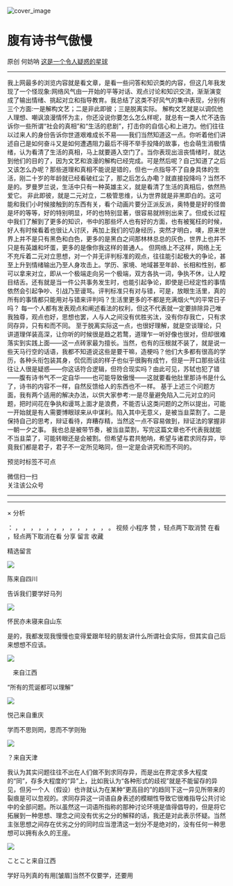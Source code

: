 ![cover_image](https://mmbiz.qpic.cn/mmbiz_jpg/UF0iaTnc0u75DPrp196mBypokR2TIBkSrG3Qiaw0hl8hZuVT9E8ku9lPrj5J1Vlnper1FWT394j1iaibkZKESbOicqw/0?wx_fmt=jpeg)

#  腹有诗书气傲慢

原创  何妨呐  [ 这是一个令人疑惑的星球 ](javascript:void\(0\);)

__ _ _ _ _

我上网最多的浏览内容就是看文章，是看一些问答和知识类的内容，但这几年我发现了一个怪现象:网络风气由一开始的平等对话、观点讨论和知识交流，渐渐演变成了输出情绪、挑起对立和指导教育。我总结了这类不好风气的集中表现，分别有三个方面:一是解构文艺；二是非此即彼；三是脱离实际。
解构文艺就是以调侃他人理想、嘲讽浪漫情怀为主，你还没说你要怎么怎么样呢，就总有一类人忙不迭告诉你一些所谓“社会的真相”和“生活的悲剧”，打击你的自信心和上进力。他们往往以过来人的身份告诉你世道艰难成长不易——我们当然知道这一点。你听着他们讲述自己是如何奋斗又是如何遭遇阻力最后不得不举手投降的故事，也会萌生消极情绪，认为看清了生活的真相，马上就要遁入空门了。当你表现出沮丧情绪时，就达到他们的目的了，因为文艺和浪漫的解构已经完成。可是然后呢？自己知道了之后又该怎么办呢？那些道理和真相不能说是错的，但也一点指导不了自身具体的生活，刚二十岁的年龄就已经看破红尘了，那之后怎么办嘞？就直接投降吗？当然不是的。罗曼罗兰说，生活中只有一种英雄主义，就是看清了生活的真相后，依然热爱它。
非此即彼，就是二元对立，二极管思维，认为世界就是非黑即白的。这可能和我们小时候接触到的东西有关，看个动画片要分正派反派，奥特曼是好的怪兽是坏的等等，好的特别明显，坏的也特别显著，很容易就辨别出来了。但成长过程中我们了解到了更多的知识，书中的那些坏人也有好的方面，也有被冤枉的时候，好人有时候看着也很让人讨厌，再加上我们的切身经历，突然才明白，噢，原来世界上并不是只有黑色和白色，更多的是黑白之间那林林总总的灰色，世界上也并不只是有英雄和坏蛋，更多的是像你我这样的普通人。
但网络上不这样，网络上无不充斥着二元对立思想，对一个并无评判标准的观点，往往能引起极大的争论，甚至上升到情绪输出乃至人身攻击上。学历、家境、地域甚至年龄、长相和性别，都可以拿来对立，即从一个极端走向另一个极端，双方各执一词，争执不休，让人瞠目结舌。还有就是当一件公共事务发生时，也能引起争论，即使是已经定性的事情依然会引起争吵、引战乃至谩骂。评判标准只有对与错，可是，放眼生活里，真的所有的事情都只能用对与错来评判吗？生活里更多的不都是充满烟火气的平常日子吗？
每一个人都有发表观点和阐述看法的权利，但这不代表就一定要排除异己唯我独尊，观点也好，思想也罢，人与人之间没有优胜劣汰，没有你存我亡，只有求同存异，只有和而不同。
至于脱离实际这一点，也很好理解，就是空谈理论，只讲道理佯装高深，让你听的时候很是趋之若鹜，道理乍一听好像也很对，但却很难落实到实践上面——这一点砖家最为擅长。当然，也有的压根就不装了，就是说一些天马行空的话语，我都不知道说这些是要干嘛，造梗吗？他们大多都有很高的学历，各种头衔包装其身，侃侃而谈的样子也似乎很胸有成竹，但是一开口那些话往往让人很是疑惑——你这话符合逻辑，但符合现实吗？由此可见，苏轼也犯了错——腹有诗书气不一定自华——也可能导致傲慢——这就要看他肚里那诗书是什么了，诗书的内容不一样，自然反馈给人的东西也不一样。
基于上述三个问题方面，我有两个适用的解决办法，以供大家参考:一是尽量避免陷入二元对立的问题，把时间花在争执和谩骂上面才是浪费，不能否认这类问题的之所以提出，可能一开始就是有人需要博眼球来从中谋利。陷入其中无意义，是被当韭菜割了。二是保持自己的思考，辩证看待，弃糟存精，当然这一点不容易做到，辩证法的掌握非一朝一夕之事。
我也总是被带节奏，被当韭菜割，写完这篇文章也不代表我就能不当韭菜了，可能转眼还是会被割。但希望与君共勉呐，希望与诸君求同存异，毕竟我们都是君子，君子不一定所见略同，但一定是会讲究和而不同的。

  

预览时标签不可点

微信扫一扫  
关注该公众号





****



****



×  分析

：  ，  ，  ，  ，  ，  ，  ，  ，  ，  ，  ，  ，  。  视频  小程序  赞  ，轻点两下取消赞  在看  ，轻点两下取消在看
分享  留言  收藏

精选留言

![](http://wx.qlogo.cn/mmopen/n6tINRGwUZWL5JHAgPEHAgrxSTbjmKlRZxeP2ibkJs6ia9s0OxMI9IyicuGZuFLOZ2enVcms9AAv4qnSfM5zmVX98IupaTZnFLF/64)

陈来自四川

告诉我们要学好马列

![](http://wx.qlogo.cn/mmopen/QUfmtL11Kwz0oEMZer7ARBjY9AZ1IWIdAniaFlOxA8FjnzvUm4yV3BkbhPeZibwH0E1xiaOW7T6cEusrt3cuwdn0AIPuYB5pQCjIZicAwqW9KFPD3OaDFRjytK4Sgd0Dp3ia6/64)

怀民亦未寝来自山东

是的，我都发现我慢慢也变得爱跟年轻的朋友讲什么所谓社会实际，但其实自己后来想想不应该。

![](http://wx.qlogo.cn/mmopen/KHvxKg8z8EgzSjjQuZIAQHVeiaTUBT697JCWKo7AWOiaUmT1aQ1mJhCJlqQJ20ia3SP6U2SMk1PT2yJLfDjxxeHz62a49TEHJp0U9Gl5CyE8Vg4WOKNcOkIBJ0hiawDJ79Y7/64)

ㅤ来自江西

“所有的荒诞都可以理解”

![](http://wx.qlogo.cn/mmopen/O9pEic1aHxeYWjldib34ialxCJUE2bZAq0Ucra4OmibLNqG1zsjRamsfuDIZnbvyKEc366zvJLyeiaRCrw8boef3qEJVzsKCGAXiaFiaXvTK9tNVQYibeTibia85gLe87NmC45u5bia/64)

悦己来自重庆

学而不思则罔，思而不学则殆

![](http://wx.qlogo.cn/mmopen/n6tINRGwUZVxiaJkFYWVXPia6C0gjtrD2kibjCudHhp6cJMGf7tybtf9dFpTZnLGJw7FzrSuOLnbmPT2H6dxQlaFXKDicRWhIC2G/64)

？来自天津

我认为其实问题往往不出在人们做不到求同存异，而是出在界定求多大程度的“同”，存多大程度的“异”上，比如我认为“各种形式的歧视”就是不能留存的异见，但另一个人（假设）也许就认为在某种“更高目的”的趋同下这一异见所带来的裂痕是可以忽视的。求同存异这一词语自身表述的模糊性导致它很难指导公共讨论中的全部问题。所以虽然这一词语所指称的那种讨论环境是值得倡导的，但是将它拓展到一种思想、理念之间没有优劣之分的解释的话，我还是对此表示怀疑。当然主张思想之间存在优劣之分的同时应当澄清这一划分不是绝对的，没有任何一种思想可以拥有永久的王座。

![](http://wx.qlogo.cn/mmopen/n6tINRGwUZXNqQNFnyIP6IXsTq1bNVwZ4Qw2zLfHu3Wyledug7AbTHpicmCazbwjOZfhlv6seMB0TtmLA15bawzYS3MiaIlibV1SKHFdVanJkAEHAEtr1yF97U2F49HNhoT/64)

ことこと来自江西

学好马列真的有用[皱眉]当然不仅要学，还要用

